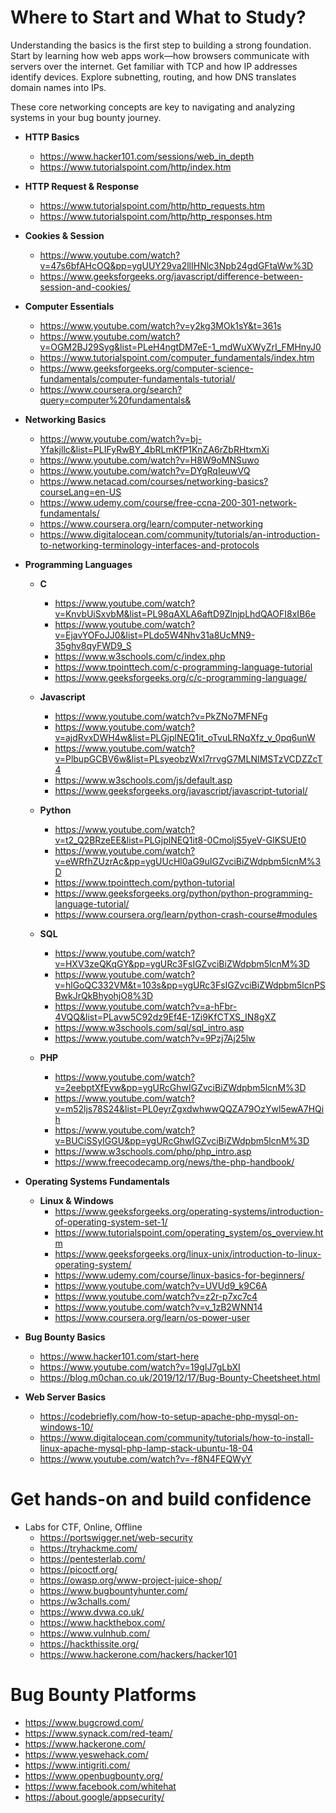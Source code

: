# Where to Start and What to Study?
Understanding the basics is the first step to building a strong foundation. Start by learning how web apps work—how browsers communicate with servers over the internet. Get familiar with TCP and how IP addresses identify devices. Explore subnetting, routing, and how DNS translates domain names into IPs.

These core networking concepts are key to navigating and analyzing systems in your bug bounty journey.

- **HTTP Basics**
  - https://www.hacker101.com/sessions/web_in_depth
  - https://www.tutorialspoint.com/http/index.htm

- **HTTP Request & Response**
  - https://www.tutorialspoint.com/http/http_requests.htm
  - https://www.tutorialspoint.com/http/http_responses.htm
 
- **Cookies & Session**
  - https://www.youtube.com/watch?v=47s6bfAHcOQ&pp=ygUUY29va2llIHNlc3Npb24gdGFtaWw%3D
  - https://www.geeksforgeeks.org/javascript/difference-between-session-and-cookies/

- **Computer Essentials**
  - https://www.youtube.com/watch?v=y2kg3MOk1sY&t=361s
  - https://www.youtube.com/watch?v=OGM2BJ29Syg&list=PLeH4ngtDM7eE-1_mdWuXWyZrI_FMHnyJ0
  - https://www.tutorialspoint.com/computer_fundamentals/index.htm
  - https://www.geeksforgeeks.org/computer-science-fundamentals/computer-fundamentals-tutorial/
  - https://www.coursera.org/search?query=computer%20fundamentals&

- **Networking Basics**
  - https://www.youtube.com/watch?v=bj-Yfakjllc&list=PLIFyRwBY_4bRLmKfP1KnZA6rZbRHtxmXi
  - https://www.youtube.com/watch?v=H8W9oMNSuwo
  - https://www.youtube.com/watch?v=DYgRqIeuwVQ
  - https://www.netacad.com/courses/networking-basics?courseLang=en-US
  - https://www.udemy.com/course/free-ccna-200-301-network-fundamentals/
  - https://www.coursera.org/learn/computer-networking
  - https://www.digitalocean.com/community/tutorials/an-introduction-to-networking-terminology-interfaces-and-protocols
 
- **Programming Languages**
  - **C**
    - https://www.youtube.com/watch?v=KnvbUiSxvbM&list=PL98qAXLA6aftD9ZlnjpLhdQAOFI8xIB6e
    - https://www.youtube.com/watch?v=EjavYOFoJJ0&list=PLdo5W4Nhv31a8UcMN9-35ghv8qyFWD9_S
    - https://www.w3schools.com/c/index.php
    - https://www.tpointtech.com/c-programming-language-tutorial
    - https://www.geeksforgeeks.org/c/c-programming-language/

  - **Javascript**
    - https://www.youtube.com/watch?v=PkZNo7MFNFg
    - https://www.youtube.com/watch?v=ajdRvxDWH4w&list=PLGjplNEQ1it_oTvuLRNqXfz_v_0pq6unW
    - https://www.youtube.com/watch?v=PlbupGCBV6w&list=PLsyeobzWxl7rrvgG7MLNIMSTzVCDZZcT4
    - https://www.w3schools.com/js/default.asp
    - https://www.geeksforgeeks.org/javascript/javascript-tutorial/
   
  - **Python**
    - https://www.youtube.com/watch?v=t2_Q2BRzeEE&list=PLGjplNEQ1it8-0CmoljS5yeV-GlKSUEt0
    - https://www.youtube.com/watch?v=eWRfhZUzrAc&pp=ygUUcHl0aG9uIGZvciBiZWdpbm5lcnM%3D
    - https://www.tpointtech.com/python-tutorial
    - https://www.geeksforgeeks.org/python/python-programming-language-tutorial/
    - https://www.coursera.org/learn/python-crash-course#modules
   
  - **SQL**
    - https://www.youtube.com/watch?v=HXV3zeQKqGY&pp=ygURc3FsIGZvciBiZWdpbm5lcnM%3D
    - https://www.youtube.com/watch?v=hlGoQC332VM&t=103s&pp=ygURc3FsIGZvciBiZWdpbm5lcnPSBwkJrQkBhyohjO8%3D
    - https://www.youtube.com/watch?v=a-hFbr-4VQQ&list=PLavw5C92dz9Ef4E-1Zi9KfCTXS_IN8gXZ
    - https://www.w3schools.com/sql/sql_intro.asp
    - https://www.youtube.com/watch?v=9Pzj7Aj25lw
   
  - **PHP**
    - https://www.youtube.com/watch?v=2eebptXfEvw&pp=ygURcGhwIGZvciBiZWdpbm5lcnM%3D
    - https://www.youtube.com/watch?v=m52ljs78S24&list=PL0eyrZgxdwhwwQQZA79OzYwl5ewA7HQih
    - https://www.youtube.com/watch?v=BUCiSSyIGGU&pp=ygURcGhwIGZvciBiZWdpbm5lcnM%3D
    - https://www.w3schools.com/php/php_intro.asp
    - https://www.freecodecamp.org/news/the-php-handbook/


- **Operating Systems Fundamentals**
    - **Linux & Windows**
      - https://www.geeksforgeeks.org/operating-systems/introduction-of-operating-system-set-1/
      - https://www.tutorialspoint.com/operating_system/os_overview.htm
      - https://www.geeksforgeeks.org/linux-unix/introduction-to-linux-operating-system/
      - https://www.udemy.com/course/linux-basics-for-beginners/
      - https://www.youtube.com/watch?v=UVUd9_k9C6A
      - https://www.youtube.com/watch?v=z2r-p7xc7c4
      - https://www.youtube.com/watch?v=v_1zB2WNN14
      - https://www.coursera.org/learn/os-power-user
     
- **Bug Bounty Basics**
    - https://www.hacker101.com/start-here
    - https://www.youtube.com/watch?v=19gIJ7gLbXI
    - https://blog.m0chan.co.uk/2019/12/17/Bug-Bounty-Cheetsheet.html
 
- **Web Server Basics**
    - https://codebriefly.com/how-to-setup-apache-php-mysql-on-windows-10/
    - https://www.digitalocean.com/community/tutorials/how-to-install-linux-apache-mysql-php-lamp-stack-ubuntu-18-04
    - https://www.youtube.com/watch?v=-f8N4FEQWyY


# Get hands-on and build confidence
  - Labs for CTF, Online, Offline
    - https://portswigger.net/web-security
    - https://tryhackme.com/
    - https://pentesterlab.com/
    - https://picoctf.org/
    - https://owasp.org/www-project-juice-shop/
    - https://www.bugbountyhunter.com/
    - https://w3challs.com/
    - https://www.dvwa.co.uk/
    - https://www.hackthebox.com/
    - https://www.vulnhub.com/
    - https://hackthissite.org/
    - https://www.hackerone.com/hackers/hacker101

# Bug Bounty Platforms
  - https://www.bugcrowd.com/
  - https://www.synack.com/red-team/
  - https://www.hackerone.com/
  - https://www.yeswehack.com/
  - https://www.intigriti.com/
  - https://www.openbugbounty.org/
  - https://www.facebook.com/whitehat
  - https://about.google/appsecurity/
